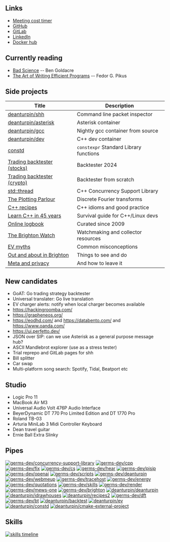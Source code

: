 ## Links

- [Meeting cost timer](/cost)
- [GitHub](https://github.com/deanturpin)
- [GitLab](https://gitlab.com/deanturpin)
- [LinkedIn](https://www.linkedin.com/in/deanturpin)
- [Docker hub](https://hub.docker.com/u/deanturpin)

## Currently reading

- [Bad Science](https://www.amazon.co.uk/Bad-Science-Ben-Goldacre/dp/000728487X) -- Ben Goldacre
- [The Art of Writing Efficient Programs](https://www.amazon.co.uk/Art-Writing-Efficient-Programs-optimizations/dp/1800208111/) -- Fedor G. Pikus

## Side projects

| Title | Description |
|-|-|
| [deanturpin/shh](https://hub.docker.com/r/deanturpin/shh) | Command line packet inspector |
| [deanturpin/asterisk](https://hub.docker.com/r/deanturpin/asterisk) | Asterisk container |
| [deanturpin/gcc](https://hub.docker.com/r/deanturpin/gcc) | Nightly gcc container from source |
| [deanturpin/dev](https://hub.docker.com/r/deanturpin/dev) | C++ dev container |
| [constd](https://deanturpin.gitlab.io/constd/) | `constexpr` Standard Library functions |
| [Trading backtester (stocks)](https://deanturpin.gitlab.io/backtest/) | Backtester 2024 |
| [Trading backtester (crypto)](https://cpp.run/) | Backtester from scratch |
| [std::thread](https://germs-dev.gitlab.io/concurrency-support-library/) | C++ Concurrency Support Library |
| [The Plotting Parlour](https://germs-dev.gitlab.io/dft/) | Discrete Fourier transforms |
| [C++ recipes](https://germs-dev.gitlab.io/cpp/) | C++ idioms and good practice |
| [Learn C++ in 45 years](https://germs-dev.gitlab.io/cs/) | Survival guide for C++/Linux devs |
| [Online logbook](https://germs.dev/) | Curated since 2009 |
| [The Brighton Watch](https://superdean.com/) | Watchmaking and collector resources |
| [EV myths](https://turpin.dev/ev/) | Common misconceptions |
| [Out and about in Brighton](https://turpin.dev/brighton/) | Things to see and do |
| [Meta and privacy](https://turpin.dev/meta/) | And how to leave it |

## New candidates

- GoAT: Go trading strategy backtester
- Universal translater: Go live translation
- EV charger alerts: notify when local charger becomes available
- https://hackingroomba.com/
- https://grapheneos.org/
- https://eodhd.com/ and https://databento.com/ and https://www.oanda.com/
- https://ui.perfetto.dev/
- JSON over SIP: can we use Asterisk as a general purpose message hub?
- ASCII Mandlebrot explorer (use as a stress tester)
- Trial reprepo and GitLab pages for shh
- Bill splitter
- Car swap
- Multi-platform song search: Spotify, Tidal, Beatport etc

## Studio

- Logic Pro 11
- MacBook Air M3
- Universal Audio Volt 476P Audio Interface
- BeyerDynamic DT 770 Pro Limited Edition and DT 1770 Pro
- Roland TB-03
- Arturia MiniLab 3 Midi Controller Keyboard
- Dean travel guitar
- Ernie Ball Extra Slinky

<!--
- MicroKorg
- [Akai MIDImix](https://www.akaipro.com/midimix)
- Roland 303 Groovebox
-->

## Pipes

[![germs-dev/concurrency-support-library](https://gitlab.com/germs-dev/concurrency-support-library/badges/main/pipeline.svg)](https://gitlab.com/germs-dev/concurrency-support-library/-/pipelines) 
[![germs-dev/cpp](https://gitlab.com/germs-dev/cpp/badges/main/pipeline.svg)](https://gitlab.com/germs-dev/cpp/-/pipelines) 
[![germs-dev/fix](https://gitlab.com/germs-dev/fix/badges/main/pipeline.svg)](https://gitlab.com/germs-dev/fix/-/pipelines) 
[![germs-dev/cs](https://gitlab.com/germs-dev/cs/badges/main/pipeline.svg)](https://gitlab.com/germs-dev/cs/-/pipelines) 
[![germs-dev/hear](https://gitlab.com/germs-dev/hear/badges/main/pipeline.svg)](https://gitlab.com/germs-dev/hear/-/pipelines) 
[![germs-dev/pjsip](https://gitlab.com/germs-dev/pjsip/badges/main/pipeline.svg)](https://gitlab.com/germs-dev/pjsip/-/pipelines) 
[![germs-dev/openai](https://gitlab.com/germs-dev/openai/badges/main/pipeline.svg)](https://gitlab.com/germs-dev/openai/-/pipelines) 
[![germs-dev/scripts](https://gitlab.com/germs-dev/scripts/badges/main/pipeline.svg)](https://gitlab.com/germs-dev/scripts/-/pipelines) 
[![germs-dev/deanturpin](https://gitlab.com/germs-dev/deanturpin/badges/main/pipeline.svg)](https://gitlab.com/germs-dev/deanturpin/-/pipelines) 
[![germs-dev/webmeup](https://gitlab.com/germs-dev/webmeup/badges/main/pipeline.svg)](https://gitlab.com/germs-dev/webmeup/-/pipelines) 
[![germs-dev/tracehost](https://gitlab.com/germs-dev/tracehost/badges/main/pipeline.svg)](https://gitlab.com/germs-dev/tracehost/-/pipelines) 
[![germs-dev/energy](https://gitlab.com/germs-dev/energy/badges/main/pipeline.svg)](https://gitlab.com/germs-dev/energy/-/pipelines) 
[![germs-dev/quotations](https://gitlab.com/germs-dev/quotations/badges/main/pipeline.svg)](https://gitlab.com/germs-dev/quotations/-/pipelines) 
[![germs-dev/skills](https://gitlab.com/germs-dev/skills/badges/main/pipeline.svg)](https://gitlab.com/germs-dev/skills/-/pipelines) 
[![germs-dev/render](https://gitlab.com/germs-dev/render/badges/main/pipeline.svg)](https://gitlab.com/germs-dev/render/-/pipelines) 
[![germs-dev/mews-one](https://gitlab.com/germs-dev/mews-one/badges/main/pipeline.svg)](https://gitlab.com/germs-dev/mews-one/-/pipelines) 
[![germs-dev/brighton](https://gitlab.com/germs-dev/brighton/badges/main/pipeline.svg)](https://gitlab.com/germs-dev/brighton/-/pipelines) 
[![deanturpin/deanturpin](https://gitlab.com/deanturpin/deanturpin/badges/main/pipeline.svg)](https://gitlab.com/deanturpin/deanturpin/-/pipelines) 
[![deanturpin/idrawhouses](https://gitlab.com/deanturpin/idrawhouses/badges/main/pipeline.svg)](https://gitlab.com/deanturpin/idrawhouses/-/pipelines) 
[![deanturpin/recipes2](https://gitlab.com/deanturpin/recipes2/badges/main/pipeline.svg)](https://gitlab.com/deanturpin/recipes2/-/pipelines) 
[![germs-dev/dft](https://gitlab.com/germs-dev/dft/badges/main/pipeline.svg)](https://gitlab.com/germs-dev/dft/-/pipelines) 
[![germs-dev/bt](https://gitlab.com/germs-dev/bt/badges/main/pipeline.svg)](https://gitlab.com/germs-dev/bt/-/pipelines) 
[![deanturpin/backtest](https://gitlab.com/deanturpin/backtest/badges/main/pipeline.svg)](https://gitlab.com/deanturpin/backtest/-/pipelines) 
[![deanturpin/ev](https://gitlab.com/deanturpin/ev/badges/main/pipeline.svg)](https://gitlab.com/deanturpin/ev/-/pipelines) 
[![deanturpin/constd](https://gitlab.com/deanturpin/constd/badges/main/pipeline.svg)](https://gitlab.com/deanturpin/constd/-/pipelines) 
[![deanturpin/cmake-external-project](https://gitlab.com/deanturpin/cmake-external-project/badges/main/pipeline.svg)](https://gitlab.com/deanturpin/cmake-external-project/-/pipelines) 

## Skills

[![skills timeline](https://skills.turpin.dev/skills.png)](https://skills.turpin.dev/skills.png)
